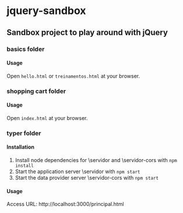 # jquery-sandbox

## Sandbox project to play around with jQuery

### basics folder
#### Usage
Open `hello.html` or `treinamentos.html` at your browser.


### shopping cart folder
#### Usage
Open `index.html` at your browser.


### typer folder
#### Installation
1. Install node dependencies for \servidor and \servidor-cors with `npm install`
2. Start the application server \servidor with `npm start`
3. Start the data provider server \servidor-cors with `npm start`

#### Usage
Access URL: http://localhost:3000/principal.html
